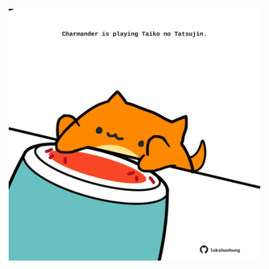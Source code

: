 <!-- built at 26/06/2023, 17:00:50 UTC -->
<p align="center">
  <img width="500" height="500" src="./ReadmeImage.svg">
</p>
